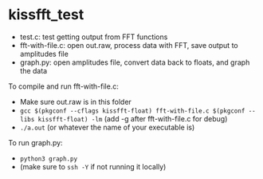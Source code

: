 # kissfft_test

- test.c: test getting output from FFT functions
- fft-with-file.c: open out.raw, process data with FFT, save output to amplitudes file
- graph.py: open amplitudes file, convert data back to floats, and graph the data

To compile and run fft-with-file.c:
- Make sure out.raw is in this folder
- `gcc $(pkgconf --cflags kissfft-float) fft-with-file.c $(pkgconf --libs kissfft-float) -lm` (add -g after fft-with-file.c for debug)
- `./a.out` (or whatever the name of your executable is)

To run graph.py:
- `python3 graph.py`
- (make sure to `ssh -Y` if not running it locally)